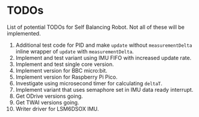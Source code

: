 # TODOs

List of potential TODOs for Self Balancing Robot. Not all of these will be implemented.

1. Additional test code for PID and make `update` without `measurementDelta` inline wrapper of `update` with `measurementDelta`.
2. Implement and test variant using IMU FIFO with increased update rate.
3. Implement and test single core version.
4. Implement version for BBC micro:bit.
5. Implement version for Raspberry Pi Pico.
6. Investigate using microsecond timer for calculating `deltaT`.
7. Implement variant that uses semaphore set in IMU data ready interrupt.
8. Get ODrive versions going.
9. Get TWAI versions going.
10. Writer driver for LSM6DSOX IMU.
